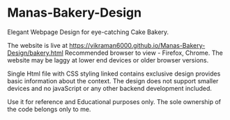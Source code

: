 # Manas-Bakery-Design

Elegant Webpage Design for eye-catching Cake Bakery.

The website is live at https://vikraman6000.github.io/Manas-Bakery-Design/bakery.html
Recommended browser to view  - Firefox, Chrome.
The website may be laggy at lower end devices or older browser versions.

Single Html file with CSS styling linked contains exclusive design provides basic information about the context. 
The design does not support smaller devices and no javaScript or any other backend development included.

Use it for reference and Educational purposes only. 
The sole ownership of the code belongs only to me.
